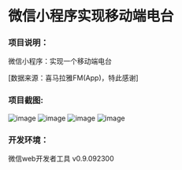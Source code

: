 # 微信小程序实现移动端电台
### 项目说明：
微信小程序：实现一个移动端电台  

[数据来源：喜马拉雅FM(App)，特此感谢]

### 项目截图:

 ![image](https://github.com/shengKevin/wechat-weapp-station/raw/master/images-folder/1.jpg)
 ![image](https://github.com/shengKevin/wechat-weapp-station/raw/master/images-folder/2.jpg)
 ![image](https://github.com/shengKevin/wechat-weapp-station/raw/master/images-folder/3.jpg)
 ![image](https://github.com/shengKevin/wechat-weapp-station/raw/master/images-folder/4.jpg)

### 开发环境：
微信web开发者工具 v0.9.092300

